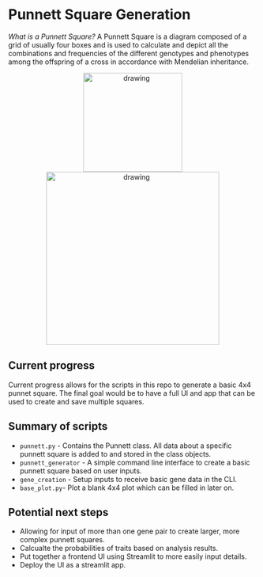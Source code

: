 # Punnett Square Generation
_What is a Punnett Square?_ A Punnett Square is a diagram composed of a grid of usually four boxes and is used to calculate and depict all the combinations and frequencies of the different genotypes and phenotypes among the offspring of a cross in accordance with Mendelian inheritance.

<div style="text-align: center;">
<img src="https://github.com/J-Cancelliere/punnett-square-generator/blob/readme-updates/images/example_square1.jpg" alt="drawing" style="width:200px;"/>
</div>

<div style="text-align: center;">
<img src="https://github.com/J-Cancelliere/punnett-square-generator/blob/readme-updates/images/example_square2.jpg" alt="drawing" style="width:350px;" class = "center"/>
</div>


## Current progress
Current progress allows for the scripts in this repo to generate a basic 4x4 punnet square. The final goal would be to have a full UI and app that can be used to create and save multiple squares.

## Summary of scripts
- `punnett.py` - Contains the Punnett class. All data about a specific punnett square is added to and stored in the class objects.
- `punnett_generator` - A simple command line interface to create a basic punnett square based on user inputs.
- `gene_creation` - Setup inputs to receive basic gene data in the CLI.
- `base_plot.py`- Plot a blank 4x4 plot which can be filled in later on.

## Potential next steps
- Allowing for input of more than one gene pair to create larger, more complex punnett squares.
- Calcualte the probabilities of traits based on analysis results.
- Put together a frontend UI using Streamlit to more easily input details.
- Deploy the UI as a streamlit app.
